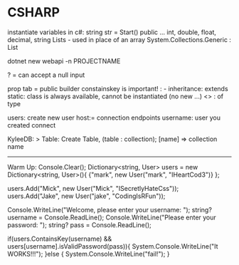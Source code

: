# CSHARP

instantiate variables in c#: string str = Start()
public ... int, double, float, decimal, string
Lists - used in place of an array
System.Collections.Generic : List<string>

dotnet new webapi -n PROJECTNAME

? = can accept a null input

prop tab = public builder
constainskey is important!
: - inheritance: extends
static: class is always available, cannot be instantiated (no new ...)
<> : of type

users: create new user
host:= connection endpoints
username: user you created
connect

KyleeDB: >
Table: Create Table, (table : collection);
[name] => collection name



----
Warm Up:
Console.Clear();
Dictionary<string, User> users = new Dictionary<string, User>(){
  {"mark", new User("mark", "IHeartCod3")}
};

users.Add("Mick", new User("Mick", "ISecretlyHateCss"));
users.Add("Jake", new User("jake", "CodingIsRFun"));





Console.WriteLine("Welcome, please enter your username: ");
string? username = Console.ReadLine();
Console.WriteLine("Please enter your password: ");
string? pass = Console.ReadLine();

if(users.ContainsKey(username) && users[username].isValidPassword(pass)){
  System.Console.WriteLine("It WORKS!!!");
}else {
  System.Console.WriteLine("fail!");
}